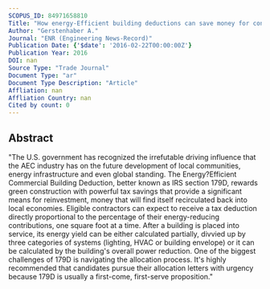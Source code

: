 ```yaml
---
SCOPUS_ID: 84971658810
Title: "How energy-Efficient building deductions can save money for contractors and designers"
Author: "Gerstenhaber A."
Journal: "ENR (Engineering News-Record)"
Publication Date: {'$date': '2016-02-22T00:00:00Z'}
Publication Year: 2016
DOI: nan
Source Type: "Trade Journal"
Document Type: "ar"
Document Type Description: "Article"
Affliation: nan
Affliation Country: nan
Cited by count: 0
---
```


## Abstract
"The U.S. government has recognized the irrefutable driving influence that the AEC industry has on the future development of local communities, energy infrastructure and even global standing. The Energy?Efficient Commercial Building Deduction, better known as IRS section 179D, rewards green construction with powerful tax savings that provide a significant means for reinvestment, money that will find itself recirculated back into local economies. Eligible contractors can expect to receive a tax deduction directly proportional to the percentage of their energy-reducing contributions, one square foot at a time. After a building is placed into service, its energy yield can be either calculated partially, divvied up by three categories of systems (lighting, HVAC or building envelope) or it can be calculated by the building's overall power reduction. One of the biggest challenges of 179D is navigating the allocation process. It's highly recommended that candidates pursue their allocation letters with urgency because 179D is usually a first-come, first-serve proposition."
